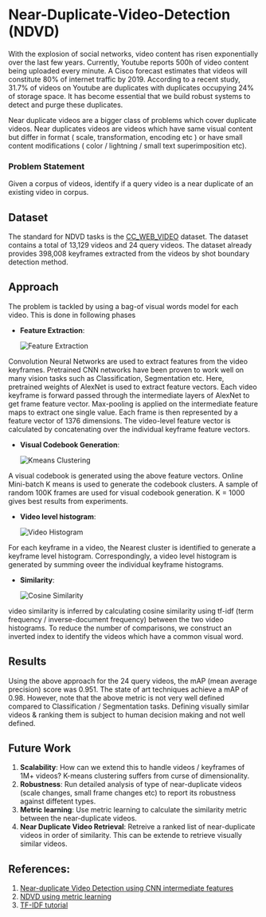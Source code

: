 # Near-Duplicate-Video-Detection (NDVD)
With the explosion of social networks, video content has risen exponentially over the last few years. Currently, Youtube reports 500h of video content being uploaded every minute. A Cisco forecast estimates that videos will constitute 80% of internet traffic by 2019. According to a recent study, 31.7% of videos on Youtube are duplicates with duplicates occupying 24% of storage space. It has become essential that we build robust systems to detect and purge these duplicates.

Near duplicate videos are a bigger class of problems which cover duplicate videos. Near duplicates videos are videos which have same visual content but differ in format ( scale, transformation, encoding etc ) or have small content modifications ( color / lightning / small text superimposition etc). 

### Problem Statement
Given a corpus of videos, identify if a query video is a near duplicate of an existing video in corpus.

## Dataset
The standard for NDVD tasks is the [CC_WEB_VIDEO](http://vireo.cs.cityu.edu.hk/webvideo/) dataset. The dataset contains a total of 13,129 videos and 24 query videos. The dataset already provides 398,008 keyframes extracted from the videos by shot boundary detection method.

## Approach

The problem is tackled by using a bag-of visual words model for each video. This is done in following phases
- **Feature Extraction**: 

    ![Feature Extraction](https://github.com/Chinmay26/Near-Duplicate-Video-Detection/blob/master/images/ndvd-1.png?raw=true)

Convolution Neural Networks are used to extract features from the video keyframes. Pretrained CNN networks have been proven to work well on many vision tasks such as Classification, Segmentation etc. Here, pretrained weights of AlexNet is used to extract feature vectors. Each video keyframe is forward passed through the intermediate layers of AlexNet to get frame feature vector. Max-pooling is applied on the intermediate feature maps to extract one single value. Each frame is then represented by a feature vector of 1376 dimensions. The video-level feature vector is calculated by concatenating over the individual keyframe feature vectors.
                              

- **Visual Codebook Generation**: 


    ![Kmeans Clustering](https://github.com/Chinmay26/Near-Duplicate-Video-Detection/blob/master/images/NDVD-cluster.png?raw=true)
    

A visual codebook is generated using the above feature vectors. Online Mini-batch K means is used to generate the codebook clusters. A sample of random 100K frames are used for visual codebook generation. K = 1000 gives best results from experiments. 

- **Video level histogram**: 

    ![Video Histogram](https://github.com/Chinmay26/Near-Duplicate-Video-Detection/blob/master/images/ndvd-hist.png?raw=true)

For each keyframe in a video, the Nearest cluster is identified to generate a keyframe level histogram. Correspondingly, a video level histogram is generated by summing oveer the individual keyframe histograms. 

- **Similarity**: 

    ![Cosine Similarity](https://github.com/Chinmay26/Near-Duplicate-Video-Detection/blob/master/images/ndvd-cosine.png?raw=true)


video similarity is inferred by calculating cosine similarity using tf-idf (term frequency / inverse-document frequency) between the two video histograms. To reduce the number of comparisons, we construct an inverted index to identify the videos which have a common visual word.

## Results
Using the above approach for the 24 query videos, the mAP (mean average precision) score was 0.951. The state of art techniques achieve a mAP of 0.98. However, note that the above metric is not very well defined compared to Classification / Segmentation tasks. Defining visually similar videos & ranking them is subject to human decision making and not well defined.

## Future Work
1. **Scalability**: How can we extend this to handle videos / keyframes of 1M+ videos? K-means clustering suffers from curse of dimensionality.
2. **Robustness**: Run detailed analysis of type of near-duplicate videos (scale changes, small frame changes etc) to report its robustness against diffetent types.
3. **Metric learning**: Use metric learning to calculate the similarity metric between the near-duplicate videos.
4. **Near Duplicate Video Retrieval**: Retreive a ranked list of near-duplicate videos in order of similarity. This can be extende to retrieve visually similar videos.

## References:
1. [Near-duplicate Video Detection using CNN intermediate features](https://link.springer.com/chapter/10.1007/978-3-319-51811-4_21)
2. [NDVD using metric learning](openaccess.thecvf.com/content_ICCV_2017_workshops/papers/w5/Kordopatis-Zilos_Near-Duplicate_Video_Retrieval_ICCV_2017_paper.pdf)
3. [TF-IDF tutorial](https://janav.wordpress.com/2013/10/27/tf-idf-and-cosine-similarity/)

